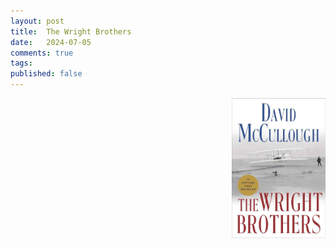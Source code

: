 ```yaml
---
layout: post
title:  The Wright Brothers
date:   2024-07-05
comments: true
tags: 
published: false
---
```


<img src="/images/wright_brothers_mccullough.jpg" align="right" width="150" padding="10" alt="The Wright Brothers by David McCullough" title="The Wright Brothers by David McCullough" /> 




<!--more--> 

